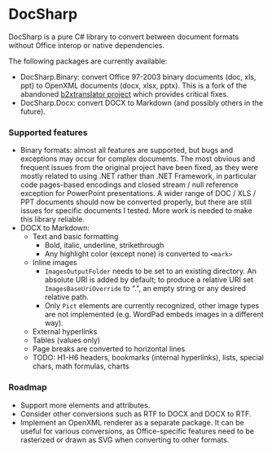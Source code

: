 # DocSharp

DocSharp is a pure C# library to convert between document formats without Office interop or native dependencies.

The following packages are currently available:

- DocSharp.Binary: convert Office 97-2003 binary documents (doc, xls, ppt) to OpenXML documents (docx, xlsx, pptx). This is a fork of the abandoned [b2xtranslator project](https://github.com/EvolutionJobs/b2xtranslator) which provides critical fixes.
- DocSharp.Docx: convert DOCX to Markdown (and possibly others in the future).

### Supported features

- Binary formats: almost all features are supported, but bugs and exceptions may occur for complex documents. The most obvious and frequent issues from the original project have been fixed, as they were mostly related to using .NET rather than .NET Framework, in particular code pages-based encodings and closed stream / null reference exception for PowerPoint presentations. A wider range of DOC / XLS / PPT documents should now be converted properly, but there are still issues for specific documents I tested. More work is needed to make this library reliable.
- DOCX to Markdown:
  - Text and basic formatting
    - Bold, italic, underline, strikethrough
    - Any highlight color (except none) is converted to `<mark>`
  - Inline images
    - `ImagesOutputFolder` needs to be set to an existing directory. An absolute URI is added by default; to produce a relative URI set `ImagesBaseUriOverride` to ".", an empty string or any desired relative path.
    - Only `Pict` elements are currently recognized, other image types are not implemented (e.g. WordPad embeds images in a different way).
  - External hyperlinks
  - Tables (values only)
  - Page breaks are converted to horizontal lines
  - TODO: H1-H6 headers, bookmarks (internal hyperlinks), lists, special chars, math formulas, charts

### Roadmap

- Support more elements and attributes.
- Consider other conversions such as RTF to DOCX and DOCX to RTF.
- Implement an OpenXML renderer as a separate package. It can be useful for various conversions, as Office-specific features need to be rasterized or drawn as SVG when converting to other formats.
